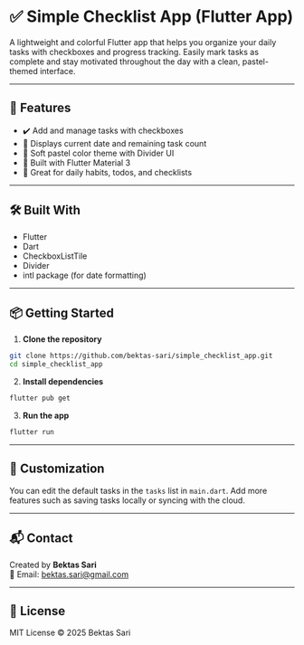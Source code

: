 # ✅ Simple Checklist App (Flutter App)

A lightweight and colorful Flutter app that helps you organize your daily tasks with checkboxes and progress tracking. 
Easily mark tasks as complete and stay motivated throughout the day with a clean, pastel-themed interface.

---

## 🚀 Features

- ✔️ Add and manage tasks with checkboxes  
- 📅 Displays current date and remaining task count  
- 🎨 Soft pastel color theme with Divider UI  
- 📲 Built with Flutter Material 3  
- 🧠 Great for daily habits, todos, and checklists

---

## 🛠 Built With

- Flutter  
- Dart  
- CheckboxListTile  
- Divider  
- intl package (for date formatting)

---

## 📦 Getting Started

1. **Clone the repository**

```bash
git clone https://github.com/bektas-sari/simple_checklist_app.git
cd simple_checklist_app
```

2. **Install dependencies**

```bash
flutter pub get
```

3. **Run the app**

```bash
flutter run
```

---

## 🧰 Customization

You can edit the default tasks in the `tasks` list in `main.dart`. Add more features such as saving tasks locally or syncing with the cloud.

---

## 📬 Contact

Created by **Bektas Sari**  
📧 Email: [bektas.sari@gmail.com](mailto:bektas.sari@gmail.com)

---

## 📄 License

MIT License © 2025 Bektas Sari


